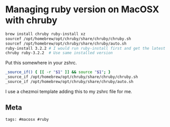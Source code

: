 # Managing ruby version on MacOSX with chruby

```bash
brew install chruby ruby-install xz
sourcef /opt/homebrew/opt/chruby/share/chruby/chruby.sh
sourcef /opt/homebrew/opt/chruby/share/chruby/auto.sh
ruby-install 3.2.2 # I would run ruby-install first and get the latest version
chruby ruby-3.2.2  # Use same installed version
```

Put this somewhere in your zshrc.

```bash
_source_if() { [[ -r "$1" ]] && source "$1"; }
_source_if /opt/homebrew/opt/chruby/share/chruby/chruby.sh
_source_if /opt/homebrew/opt/chruby/share/chruby/auto.sh
```

I use a chezmoi template adding this to my zshrc file for me.

## Meta

    tags: #macosx #ruby
